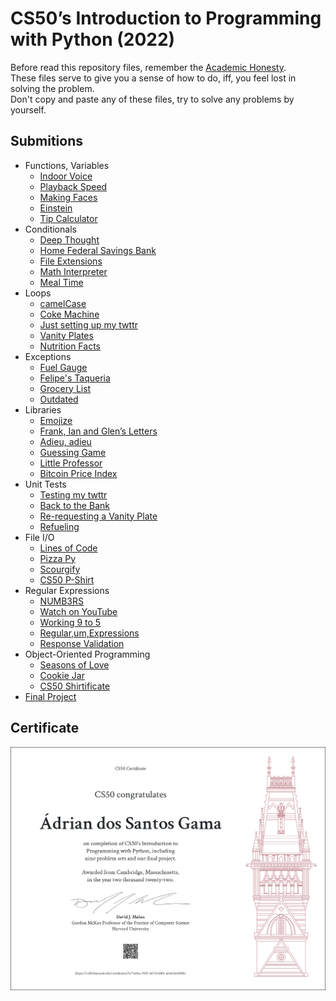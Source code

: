 # CS50’s Introduction to Programming with Python (2022)

Before read this repository files, remember the [Academic Honesty](https://cs50.harvard.edu/x/honesty/).\
These files serve to give you a sense of how to do, iff, you feel lost in solving the problem.\
Don't copy and paste any of these files, try to solve any problems by yourself.

## Submitions

* Functions, Variables
    * [Indoor Voice](week0/indoor/indoor.py)
    * [Playback Speed](week0/playback/playback.py)
    * [Making Faces](week0/faces/faces.py)
    * [Einstein](week0/einstein/einstein.py)
    * [Tip Calculator](week0/tip/tip.py)
* Conditionals
    * [Deep Thought](week1/deep/deep.py)
    * [Home Federal Savings Bank](week1/bank/bank.py)
    * [File Extensions](./week1/extensions/extensions.py)
    * [Math Interpreter](week1/interpreter/interpreter.py)
    * [Meal Time](week1/meal/meal.py)
* Loops
    * [camelCase](week2/camel/camel.py)
    * [Coke Machine](week2/coke/coke.py)
    * [Just setting up my twttr](week2/twttr/twttr.py)
    * [Vanity Plates](week2/plates/plates.py)
    * [Nutrition Facts](week2/nutrition/nutrition.py)
* Exceptions
    * [Fuel Gauge](week3/fuel/fuel.py)
    * [Felipe's Taqueria](week3/taqueria/taqueria.py)
    * [Grocery List](week3/grocery/grocery.py)
    * [Outdated](week3/outdated/outdated.py)
* Libraries
    * [Emojize](week4/emojize/emojize.py)
    * [Frank, Ian and Glen’s Letters](week4/figlet/figlet.py)
    * [Adieu, adieu](week4/adieu/adieu.py)
    * [Guessing Game](week4/game/game.py)
    * [Little Professor](week4/professor/professor.py)
    * [Bitcoin Price Index](week4/bitcoin/bitcoin.py)
* Unit Tests
    * [Testing my twttr](week5/test_twttr/test_twttr.py)
    * [Back to the Bank](week5/test_bank/test_bank.py)
    * [Re-requesting a Vanity Plate](week5/test_plates/test_plates.py)
    * [Refueling](week5/test_fuel/test_fuel.py)
* File I/O
    * [Lines of Code](week6/lines/lines.py)
    * [Pizza Py](week6/pizza/pizza.py)
    * [Scourgify](week6/scourgify/scourgify.py)
    * [CS50 P-Shirt](week6/shirt/shirt.py)
* Regular Expressions
    * [NUMB3RS](week7/numb3rs/numb3rs.py)
    * [Watch on YouTube](week7/watch/watch.py)
    * [Working 9 to 5](week7/working/working.py)
    * [Regular,um,Expressions](week7/um/um.py)
    * [Response Validation](week7/response/response.py)
* Object-Oriented Programming
    * [Seasons of Love](week8/seasons/seasons.py)
    * [Cookie Jar](week8/jar/jar.py)
    * [CS50 Shirtificate](week8/shirtificate/shirtificate.py)
* [Final Project](https://github.com/jusqua/roguelikey)

## Certificate

![Certificate](CS50P.png)

